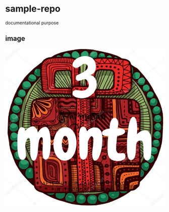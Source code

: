 # sample-repo
documentational purpose
## image 
![image](https://raw.githubusercontent.com/poojithabla/sample-repo/master/3.jpg)
